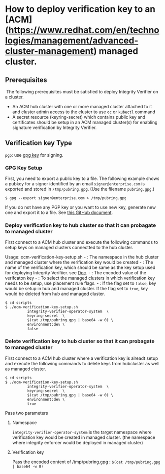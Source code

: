# How to deploy verification key to an [ACM] (https://www.redhat.com/en/technologies/management/advanced-cluster-management) managed cluster.

## Prerequisites
​
The following prerequisites must be satisfied to deploy Integrity Verifier on a cluster.
- An ACM hub cluster with one or more managed cluster attached to it and cluster admin access to the cluster to use `oc` or `kubectl` command
- A secret resource (keyring-secret) which contains public key and certificates should be setup in an ACM managed cluster(s) for enabling signature verification by Integrity Verifier.


## Verification key Type
`pgp`: use [gpg key](https://www.gnupg.org/index.html) for signing.


### GPG Key Setup

First, you need to export a public key to a file. The following example shows a pubkey for a signer identified by an email `signer@enterprise.com` is exported and stored in `/tmp/pubring.gpg`. (Use the filename `pubring.gpg`.)

```
$ gpg --export signer@enterprise.com > /tmp/pubring.gpg
```

If you do not have any PGP key or you want to use new key, generate new one and export it to a file. See [this GitHub document](https://docs.github.com/en/free-pro-team@latest/github/authenticating-to-github/generating-a-new-gpg-key).


### Deploy verification key to hub cluster so that it can probagate to managed cluster
First connect to a ACM hub cluster and execute the following commands to setup keys on managed clusters connectted to the hub cluster.

Usage: ocm-verification-key-setup.sh <NAMESPACE> <PUBRING-KEY-NAME> <PUBRING-KEY-VALUE> <PLACEMENT-RULE-KEY-VALUE-PAIR> <DELETE-FLAG>
       - <NAMESPACE>:  The namespace in the hub cluster and managed cluster where the verification key would be created
       - <PUBRING-KEY-NAME>:  The name of the verification key, which should be same as the key setup used for deploying Integrity Verifiier. see [Doc](README_QUICK.md). 
       - <PUBRING-KEY-VALUE>: The encoded value of the verifcaton key 
       - <PLACEMENT-RULE-KEY-VALUE-PAIR>: To select the managed clusters in which verification key needs to be setup,  use placement rule flags.
       - <DELETE-FLAG>:  If the flag set to `false`,  key would be setup in hub and managed cluster. If the flag set to `true`, key would be deleted from hub and managed cluster.
       

```
$ cd scripts
$ ./ocm-verification-key-setup.sh 
          integrity-verifier-operator-system  \  
          keyring-secret  \
          $(cat /tmp/pubring.gpg | base64 -w 0) \
          environment:dev \
		  false

```


### Delete verification key to hub cluster so that it can probagate to managed cluster
First connect to a ACM hub cluster where a verification key is alreadt setup and execute the following commands to delete keys from hubcluster as well as managed cluster.

```
$ cd scripts
$ ./ocm-verification-key-setup.sh 
          integrity-verifier-operator-system  \
          keyring-secret  \
          $(cat /tmp/pubring.gpg | base64 -w 0) \
          environment:dev \
		  true

```

Pass two parameters 
1.  Namespace

    `integrity-verifier-operator-system`  is the target namespace where verification key would be created in managed cluster. 
     (the namespace where integrity enforcer would be deployed in managed cluster)
        
2.  Verification key 

    Pass the encoded content of /tmp/pubring.gpg : `$(cat /tmp/pubring.gpg | base64 -w 0)`
        
